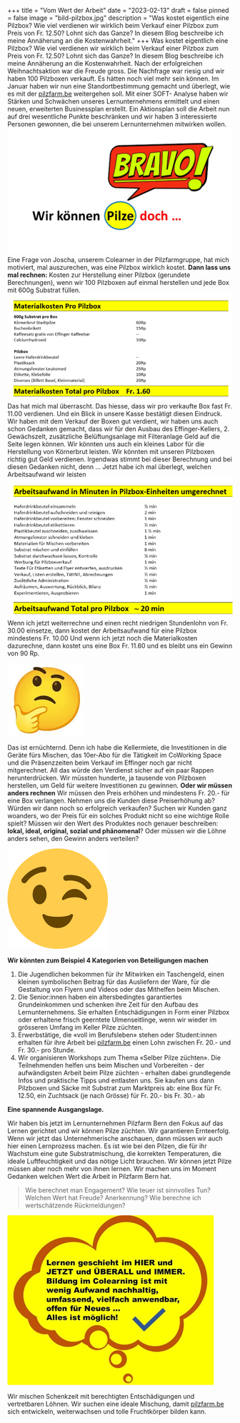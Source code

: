 +++
title = "Vom Wert der Arbeit"
date = "2023-02-13"
draft = false
pinned = false
image = "bild-pilzbox.jpg"
description = "Was kostet eigentlich eine Pilzbox? Wie viel verdienen wir wirklich beim Verkauf einer Pilzbox zum Preis von Fr. 12.50? Lohnt sich das Ganze? In diesem Blog beschreibe ich meine Annäherung an die Kostenwahrheit."
+++
Was kostet eigentlich eine Pilzbox? Wie viel verdienen wir wirklich beim Verkauf einer Pilzbox zum Preis von Fr. 12.50? Lohnt sich das Ganze? In diesem Blog beschreibe ich meine Annäherung an die Kostenwahrheit.
Nach der erfolgreichen Weihnachtsaktion war die Freude gross. Die Nachfrage war riesig und wir haben 100 Pilzboxen verkauft. Es hätten noch viel mehr sein können. Im Januar haben wir nun eine Standortbestimmung gemacht und überlegt, wie es mit der [pilzfarm.be](https://www.pilzfarm.be/) weitergehen soll. Mit einer SOFT- Analyse haben wir Stärken und Schwächen unseres Lernunternehmens ermittelt und einen neuen, erweiterten Businessplan erstellt. Ein Aktionsplan soll die Arbeit nun auf drei wesentliche Punkte beschränken und wir haben 3 interessierte Personen gewonnen, die bei unserem Lernunternehmen mitwirken wollen.
![](59.1.jpg)
Eine Frage von Joscha, unserem Colearner in der Pilzfarmgruppe, hat mich motiviert, mal auszurechen, was eine Pilzbox wirklich kostet.
**Dann lass uns mal rechnen:**
Kosten zur Herstellung einer Pilzbox (gerundete Berechnungen), wenn wir 100 Pilzboxen auf einmal herstellen und jede Box mit 600g Substrat füllen.
![](bild-materialkosten.png)
Das hat mich mal überrascht. Das hiesse, dass wir pro verkaufte Box fast Fr. 11.00 verdienen. Und ein Blick in unsere Kasse bestätigt diesen Eindruck. Wir haben mit dem Verkauf der Boxen gut verdient, wir haben uns auch schon Gedanken gemacht, dass wir für den Ausbau des Effinger-Kellers, 2. Gewächszelt, zusätzliche Belüftungsanlage mit Filteranlage Geld auf die Seite legen können. Wir könnten uns auch ein kleines Labor für die Herstellung von Körnerbrut leisten. Wir könnten mit unseren Pilzboxen richtig gut Geld verdienen.
Irgendwas stimmt bei dieser Berechnung und bei diesen Gedanken nicht, denn …
Jetzt habe ich mal überlegt, welchen Arbeitsaufwand wir leisten
![](bild-arbeitsaufwand.png)
Wenn ich jetzt weiterrechne und einen recht niedrigen Stundenlohn von Fr. 30.00 einsetze, dann kostet der Arbeitsaufwand für eine Pilzbox mindestens Fr. 10.00
Und wenn ich jetzt noch die Materialkosten dazurechne, dann kostet uns eine Box Fr. 11.60 und es bleibt uns ein Gewinn von 90 Rp.

![](enttauscht.jpg)

Das ist ernüchternd. Denn ich habe die Kellermiete, die Investitionen in die Geräte fürs Mischen, das 10er-Abo für die Tätigkeit im CoWorking Space und die Präsenzzeiten beim Verkauf im Effinger noch gar nicht mitgerechnet. All das würde den Verdienst sicher auf ein paar Rappen herunterdrücken.
Wir müssten hunderte, ja tausende von Pilzboxen herstellen, um Geld für weitere Investitionen zu gewinnen. 
**Oder wir müssen anders rechnen**
Wir müssen den Preis erhöhen und mindestens Fr. 20.- für eine Box verlangen. Nehmen uns die Kunden diese Preiserhöhung ab? Würden wir dann noch so erfolgreich verkaufen? Suchen wir Kunden ganz woanders, wo der Preis für ein solches Produkt nicht so eine wichtige Rolle spielt? 
Müssen wir den Wert des Produktes noch genauer beschreiben: **lokal, ideal, original, sozial und phänomenal**?
Oder müssen wir die Löhne anders sehen, den Gewinn anders verteilen?

![](zwinkerndes-auge.png)

**Wir könnten zum Beispiel 4 Kategorien von Beteiligungen machen**

1. Die Jugendlichen bekommen für ihr Mitwirken ein Taschengeld, einen kleinen symbolischen Beitrag für das Ausliefern der Ware, für die Gestaltung von Flyern und Videos oder das Mithelfen beim Mischen.
2. Die Senior:innen haben ein altersbedingtes garantiertes Grundeinkommen und schenken ihre Zeit für den Aufbau des Lernunternehmens. Sie erhalten Entschädigungen in Form einer Pilzbox oder erhaltene frisch geerntete Ulmenseitlinge, wenn wir wieder im grösseren Umfang im Keller Pilze züchten.
3. Erwerbstätige, die «voll im Berufsleben» stehen oder Student:innen erhalten für ihre Arbeit bei [pilzfarm.be](https://www.pilzfarm.be/) einen Lohn zwischen Fr. 20.- und Fr. 30.- pro Stunde.
4. Wir organisieren Workshops zum Thema «Selber Pilze züchten». Die Teilnehmenden helfen uns beim Mischen und Vorbereiten - der aufwändigsten Arbeit beim Pilze züchten - erhalten dabei grundlegende Infos und praktische Tipps und entlasten uns. Sie kaufen uns dann Pilzboxen und Säcke mit Substrat zum Marktpreis ab: eine Box für Fr. 12.50, ein Zuchtsack (je nach Grösse) für Fr. 20.- bis Fr. 30.- ab

**Eine spannende Ausgangslage.** 

Wir haben bis jetzt im Lernunternehmen Pilzfarm Bern den Fokus auf das Lernen gerichtet und wir können Pilze züchten. Wir garantieren Ernteerfolg. Wenn wir jetzt das Unternehmerische anschauen, dann müssen wir auch hier einen Lernprozess machen. Es ist wie bei den Pilzen, die für ihr Wachstum eine gute Substratmischung, die korrekten Temperaturen, die ideale Luftfeuchtigkeit und das nötige Licht brauchen.
Wir können jetzt Pilze müssen aber noch mehr von ihnen lernen. Wir machen uns im Moment Gedanken welchen Wert die Arbeit in Pilzfarm Bern hat.

> Wie berechnet man Engagement? 
> Wie teuer ist sinnvolles Tun? 
> Welchen Wert hat Freude? Anerkennung? 
> Wie  berechne ich wertschätzende Rückmeldungen?

![](bild1.jpg)

Wir mischen Schenkzeit mit berechtigten Entschädigungen und vertretbaren Löhnen. Wir suchen eine ideale Mischung, damit [pilzfarm.be](https://www.pilzfarm.be/) sich entwickeln, weiterwachsen und tolle Fruchtkörper bilden kann.